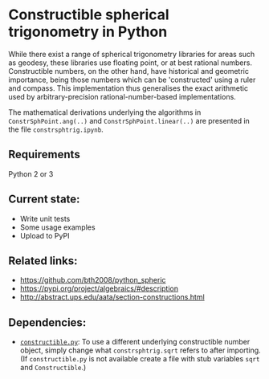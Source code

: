 # Constructible spherical trigonometry in Python

While there exist a range of spherical trigonometry libraries for areas such as
geodesy, these libraries use floating point, or at best rational numbers.
Constructible numbers, on the other hand, have historical and geometric
importance, being those numbers which can be 'constructed' using a ruler and
compass. This implementation thus generalises the exact arithmetic used by
arbitrary-precision rational-number-based implementations.

The mathematical derivations underlying the algorithms in
`ConstrSphPoint.ang(..)` and `ConstrSphPoint.linear(..)` are presented in the
file `constrsphtrig.ipynb`.

## Requirements
Python 2 or 3

## Current state:
- Write unit tests
- Some usage examples
- Upload to PyPI

## Related links:
- https://github.com/bth2008/python_spheric
- https://pypi.org/project/algebraics/#description
- http://abstract.ups.edu/aata/section-constructions.html
    
## Dependencies:
- [`constructible.py`](https://github.com/leovt/constructible): To use a different underlying constructible number object, simply
        change what `constrsphtrig.sqrt` refers to after importing. (If
        `constructible.py` is not available create a file with stub variables
        `sqrt` and `Constructible`.)
